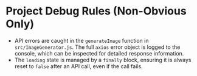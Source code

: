 # Project Debug Rules (Non-Obvious Only)
- API errors are caught in the `generateImage` function in `src/ImageGenerator.js`. The full `axios` error object is logged to the console, which can be inspected for detailed response information.
- The `loading` state is managed by a `finally` block, ensuring it is always reset to `false` after an API call, even if the call fails.